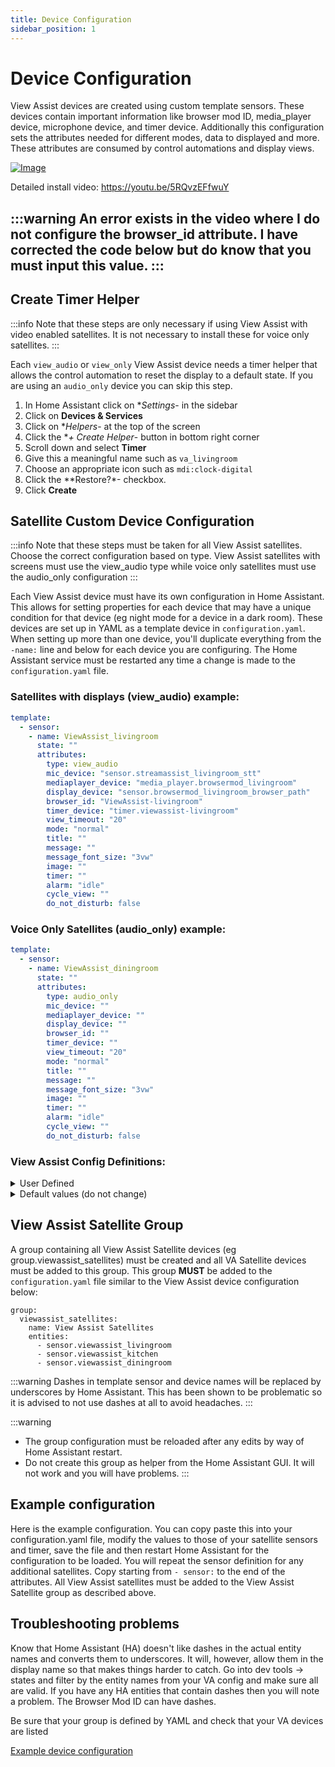 ```yaml
---
title: Device Configuration
sidebar_position: 1
---
```


# Device Configuration 


View Assist devices are created using custom template sensors. These devices contain important information like browser mod ID, media_player device, microphone device, and timer device.  Additionally this configuration sets the attributes needed for different modes, data to displayed and more. These attributes are consumed by control automations and display views.

[![Image](https://img.youtube.com/vi/5RQvzEFfwuY/mqdefault.jpg)](https://www.youtube.com/watch?v=5RQvzEFfwuY)

Detailed install video:
https://youtu.be/5RQvzEFfwuY

:::warning
An error exists in the video where I do not configure the browser_id attribute.  I have corrected the code below but do know that you must input this value.
:::
---
## Create Timer Helper

:::info
Note that these steps are only necessary if using View Assist with video enabled satellites.  It is not necessary to install these for voice only satellites.
:::

Each `view_audio` or `view_only` View Assist device needs a timer helper that allows the control automation to reset the display to a default state. If you are using an `audio_only` device you can skip this step.

1. In Home Assistant click on **Settings*- in the sidebar
1. Click on **Devices & Services**
1. Click on **Helpers*- at the top of the screen
1. Click the **+ Create Helper*- button in bottom right corner 
1. Scroll down and select **Timer**
1. Give this a meaningful name such as `va_livingroom`
1. Choose an appropriate icon such as `mdi:clock-digital`
1. Click the **Restore?*- checkbox.
1. Click **Create**

## Satellite Custom Device Configuration

:::info
Note that these steps must be taken for all View Assist satellites.  Choose the correct configuration based on type.  View Assist satellites with screens must use the view_audio type while voice only satellites must use the audio_only configuration
:::

Each View Assist device must have its own configuration in Home Assistant. This allows for setting properties for each device that may have a unique condition for that device (eg night mode for a device in a dark room).  These devices are set up in YAML as a template device in `configuration.yaml`.  When setting up more than one device, you'll duplicate everything from the `-name:` line and below for each device you are configuring.  The Home Assistant service must be restarted any time a change is made to the `configuration.yaml` file. 

### Satellites with displays (view_audio) example:
```yaml
template:
  - sensor:
    - name: ViewAssist_livingroom
      state: ""
      attributes:
        type: view_audio
        mic_device: "sensor.streamassist_livingroom_stt" 
        mediaplayer_device: "media_player.browsermod_livingroom" 
        display_device: "sensor.browsermod_livingroom_browser_path" 
        browser_id: "ViewAssist-livingroom"
        timer_device: "timer.viewassist-livingroom" 
        view_timeout: "20"
        mode: "normal"
        title: ""
        message: ""
        message_font_size: "3vw"
        image: ""
        timer: ""
        alarm: "idle"
        cycle_view: ""
        do_not_disturb: false
```

### Voice Only Satellites (audio_only) example:
```yaml
template:
  - sensor:
    - name: ViewAssist_diningroom
      state: ""
      attributes:
        type: audio_only
        mic_device: "" 
        mediaplayer_device: "" 
        display_device: "" 
        browser_id: ""
        timer_device: "" 
        view_timeout: "20"
        mode: "normal"
        title: ""
        message: ""
        message_font_size: "3vw"
        image: ""
        timer: ""
        alarm: "idle"
        cycle_view: ""
        do_not_disturb: false
```

### View Assist Config Definitions:

<details>
    <summary>User Defined</summary>
    - **name:** Device name (eg ViewAssist-livingroom)
    - **type:**  Used to determine a/v capabilities
        - Values: `view_audio`, `view_only`, `audio_only` 
        - Default: `view_audio`
    - **mic_device:**  Used to assign microphone to View Assist device
    - **mediaplayer_device:** Used to assign the media player used for View Assist audio playback
    - **browser_id:** Used to assign the browser being used by Browsermod.
        - This will match the name you give the device in your Browsermod configuration. Capitalization matters!
    - **timer_device:** Used to assign the timer helper device used for screen time outs
    - **display_device:** Used to determine the correct Browser Mod instance to use for display
    - **view_timeout:** Amount of time (seconds) before switching views as controlled by mode
        - Default: 20
</details>
<details>
    <summary>Default values (do not change)</summary>
    - **state:** Required 
    - **mode:** Used to control actions based on conditions
        - Values: `normal`, `music`, `night`, `hold`, `cycle`
        - Default: `normal`
    - **title:** Text for displaying title of multiuse cards
    - **message:** Blob text for displaying to informational views
    - **message_font_size:** Text containing size of font to be used in message for informational views 
        - Default: `3vw`
    - **image:** Text containing image path for display on informational views
    - **alarm:** Used to trigger alarm sound and display
        - Values: `idle`, `alarming`
        - Default: `idle`
    - **cycle_view:** List containing view names to cycle through using view_timeout when in `cycle` mode
        - must be in Python list format eg. `[ 'weather', 'frontcamera' ]`
    - **dnd:** Do not disturb mode.  Do not broadcast or play sounds when in DND mode
        - Default: `false`
</details>

## View Assist Satellite Group
A group containing all View Assist Satellite devices (eg group.viewassist_satellites) must be created and all VA Satellite devices must be added to this group.  This group **MUST** be added to the `configuration.yaml` file similar to the View Assist device configuration below:  

```
group:
  viewassist_satellites:
    name: View Assist Satellites
    entities:
      - sensor.viewassist_livingroom
      - sensor.viewassist_kitchen
      - sensor.viewassist_diningroom
```
:::warning
Dashes in template sensor and device names will be replaced by underscores by Home Assistant.  This has been shown to be problematic so it is advised to not use dashes at all to avoid headaches.
:::


:::warning
- The group configuration must be reloaded after any edits by way of Home Assistant restart.
- Do not create this group as helper from the Home Assistant GUI.  It will not work and you will have problems.
:::

## Example configuration

Here is the example configuration.  You can copy paste this into your configuration.yaml file, modify the values to those of your satellite sensors and timer, save the file and then restart Home Assistant for the configuration to be loaded.  You will repeat the sensor definition for any additional satellites.  Copy starting from `- sensor:` to the end of the attributes.  All View Assist satellites must be added to the View Assist Satellite group as described above.

## Troubleshooting problems

Know that Home Assistant (HA) doesn't like dashes in the actual entity names and converts them to underscores. It will, however, allow them in the display name so that makes things harder to catch.  Go into dev tools -> states and filter by the entity names from your VA config and make sure all are valid. If you have any HA entities that contain dashes then you will note a problem. The Browser Mod ID can have dashes.

Be sure that your group is defined by YAML and check that your VA devices are listed

[Example device configuration](https://raw.githubusercontent.com/dinki/View-Assist/main/View%20Assist%20device%20configuration/device_config_example.yaml)
